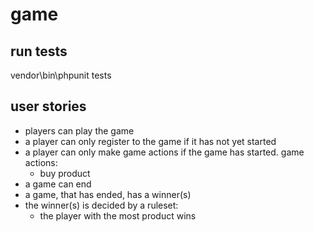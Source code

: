 # game

## run tests
vendor\bin\phpunit tests

## user stories
- players can play the game
- a player can only register to the game if it has not yet started
- a player can only make game actions if the game has started. game actions:
  - buy product
- a game can end
- a game, that has ended, has a winner(s)
- the winner(s) is decided by a ruleset:
  - the player with the most product wins